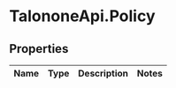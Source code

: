 # TalononeApi.Policy

## Properties
Name | Type | Description | Notes
------------ | ------------- | ------------- | -------------


